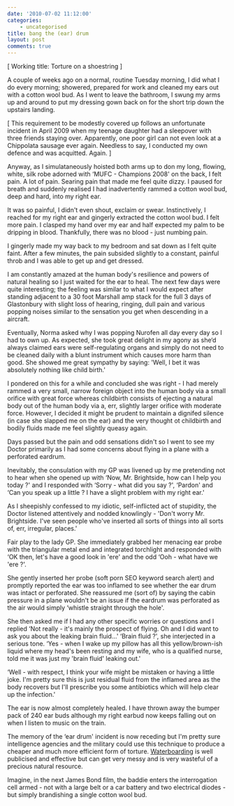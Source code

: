 ```yaml
---
date: '2010-07-02 11:12:00'
categories:
    - uncategorised
title: bang the (ear) drum
layout: post
comments: true
---
```

[ Working title: Torture on a shoestring ]

A couple of weeks ago on a normal, routine Tuesday morning, I did what I
do every morning; showered, prepared for work and cleaned my ears out
with a cotton wool bud. As I went to leave the bathroom, I swung my arms
up and around to put my dressing gown back on for the short trip down
the upstairs landing.

[ This requirement to be modestly covered up follows an unfortunate
incident in April 2009 when my teenage daughter had a sleepover with
three friends staying over. Apparently, one poor girl can not even look
at a Chippolata sausage ever again. Needless to say, I conducted my own
defence and was acquitted. Again. ]

Anyway, as I simulataneously hoisted both arms up to don my long,
flowing, white, silk robe adorned with ‘MUFC - Champions 2008' on the
back, I felt pain. A lot of pain. Searing pain that made me feel quite
dizzy. I paused for breath and suddenly realised I had inadvertently
rammed a cotton wool bud, deep and hard, into my right ear.

It was so painful, I didn't even shout, exclaim or swear. Instinctively,
I reached for my right ear and gingerly extracted the cotton wool bud. I
felt more pain. I clasped my hand over my ear and half expected my palm
to be dripping in blood. Thankfully, there was no blood - just numbing
pain.

I gingerly made my way back to my bedroom and sat down as I felt quite
faint. After a few minutes, the pain subsided slightly to a constant,
painful throb and I was able to get up and get dressed.

I am constantly amazed at the human body's resilience and powers of
natural healing so I just waited for the ear to heal. The next few days
were quite interesting; the feeling was similar to what I would expect
after standing adjacent to a 30 foot Marshall amp stack for the full 3
days of Glastonbury with slight loss of hearing, ringing, dull pain and
various popping noises similar to the sensation you get when descending
in a aircraft.

Eventually, Norma asked why I was popping Nurofen all day every day so I
had to own up. As expected, she took great delight in my agony as she‘d
always claimed ears were self-regulating organs and simply do not need
to be cleaned daily with a blunt instrument which causes more harm than
good. She showed me great sympathy by saying: 'Well, I bet it was
absolutely nothing like child birth.'

I pondered on this for a while and concluded she was right - I had
merely rammed a very small, narrow foreign object into the human body
via a small orifice with great force whereas childbirth consists of
ejecting a natural body out of the human body via a, err, slightly
larger orifice with moderate force. However, I decided it might be
prudent to maintain a dignifed silence (in case she slapped me on the
ear) and the very thought ot childbirth and bodily fluids made me feel
slightly queasy again.

Days passed but the pain and odd sensations didn't so I went to see my
Doctor primarily as I had some concerns about flying in a plane with a
perforated eardrum.

Inevitably, the consulation with my GP was livened up by me pretending
not to hear when she opened up with ‘Now, Mr. Brightside, how can I help
you today ?' and I responded with ‘Sorry - what did you say ?', ‘Pardon'
and ‘Can you speak up a little ? I have a slight problem with my right
ear.'

As I sheepishly confessed to my idiotic, self-inflicted act of
stupidity, the Doctor listened attentively and nodded knowlingly -
'Don't worry Mr. Brightside. I've seen people who've inserted all sorts
of things into all sorts of, err, irregular, places.'

Fair play to the lady GP. She immediately grabbed her menacing ear probe
with the triangular metal end and integrated torchlight and responded
with ‘OK then, let's have a good look in 'ere' and the odd ‘Ooh - what
have we 'ere ?'.

She gently inserted her probe (soft porn SEO keyword search alert) and
promptly reported the ear was too inflamed to see whether the ear drum
was intact or perforated. She reassured me (sort of) by saying the cabin
pressure in a plane wouldn't be an issue if the eardrum was perforated
as the air would simply ‘whistle straight through the hole'.

She then asked me if I had any other specific worries or questions and I
replied ‘Not really - it's mainly the prospect of flying. Oh and I did
want to ask you about the leaking brain fluid…' ‘Brain fluid ?', she
interjected in a serious tone. ‘Yes - when I wake up my pillow has all
this yellow/brown-ish liquid where my head's been resting and my wife,
who is a qualified nurse, told me it was just my 'brain fluid' leaking
out.'

‘Well - with respect, I think your wife might be mistaken or having a
little joke. I'm pretty sure this is just residual fluid from the
inflamed area as the body recovers but I'll prescribe you some
antibiotics which will help clear up the infection.'

The ear is now almost completely healed. I have thrown away the bumper
pack of 240 ear buds although my right earbud now keeps falling out on
when I listen to music on the train.

The memory of the ‘ear drum' incident is now receding but I'm pretty
sure intelligence agencies and the military could use this technique to
produce a cheaper and much more efficient form of torture.
[Waterboarding][] is well publicised and effective but can get very
messy and is very wasteful of a precious natural resource.

Imagine, in the next James Bond film, the baddie enters the
interrogation cell armed - not with a large belt or a car battery and
two electrical diodes - but simply brandishing a single cotton wool bud.

  [Waterboarding]: http://davidmarsden.info/waterboarding-on-the-nhs

